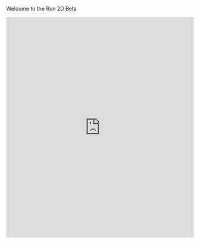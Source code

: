 Welcome to the Run 2D Beta

<div style="position:relative;height:0;padding-bottom:117.6%;overflow:hidden;"><iframe style="position:absolute;top:0;left:0;width:100%;height:100%;" src="https://arcade.makecode.com/---run?id=_MKEWoHVVh2mY" allowfullscreen="allowfullscreen" sandbox="allow-popups allow-forms allow-scripts allow-same-origin" frameborder="0"></iframe></div>
